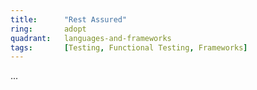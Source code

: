 ```yaml
---
title:      "Rest Assured"
ring:       adopt
quadrant:   languages-and-frameworks
tags:       [Testing, Functional Testing, Frameworks]
---
```

...